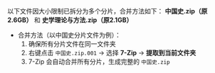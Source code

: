 以下文件因大小限制已拆分为多个分片，合并方法如下：
**中国史.zip（原2.6GB）** 和 **史学理论与方法.zip（原2.1GB）**
- 合并方法（以中国史分片文件为例）：
  1. 确保所有分片文件在同一文件夹
  2. 右键点击 `中国史.zip.001` → 选择 **7-Zip** → **提取到当前文件夹**
  3. 7-Zip 会自动合并所有分片，生成完整的 `中国史.zip`
